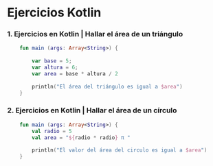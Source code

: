 # Ejercicios Kotlin
### 1. Ejercicios en Kotlin | Hallar el área de un triángulo
```kotlin
    fun main (args: Array<String>) {
    
        var base = 5;
        var altura = 6;
        var area = base * altura / 2
    
        println("El área del triángulo es igual a $area")
    }

 ```

### 2. Ejercicios en Kotlin | Hallar el área de un círculo
```kotlin
    fun main (args: Array<String>) {
        val radio = 5
        val area = "${radio * radio} π "
    
        println("El valor del área del circulo es igual a $area")
    }

 ```


